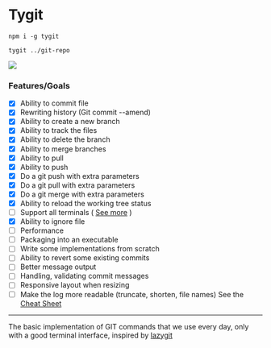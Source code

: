 # Tygit

```code
npm i -g tygit

tygit ../git-repo
```

![](https://res.cloudinary.com/dmtrk3yns/image/upload/q_auto:best/v1541687102/tygit/Shadow.jpg)

### Features/Goals

- [x] Ability to commit file
- [x] Rewriting history (Git commit --amend)
- [x] Ability to create a new branch
- [x] Ability to track the files
- [x] Ability to delete the branch
- [x] Ability to merge branches
- [x] Ability to pull
- [x] Ability to push
- [x] Do a git push with extra parameters
- [x] Do a git pull with extra parameters
- [x] Do a git merge with extra parameters
- [x] Ability to reload the working tree status
- [ ] Support all terminals ( [See more](https://github.com/vaheqelyan/tygit/blob/master/TERMINAL_SUPPORT.md) )
- [x] Ability to ignore file
- [ ] Performance
- [ ] Packaging into an executable
- [ ] Write some implementations from scratch
- [ ] Ability to revert some existing commits
- [ ] Better message output
- [ ] Handling, validating commit messages
- [ ] Responsive layout when resizing
- [ ] Make the log more readable (truncate, shorten, file names)
See the [Cheat Sheet](https://github.com/vaheqelyan/tygit/blob/master/CHEAT_SHEET.md)

---

The basic implementation of GIT commands that we use every day, only with a good terminal interface, inspired by [lazygit](https://github.com/jesseduffield/lazygit)
